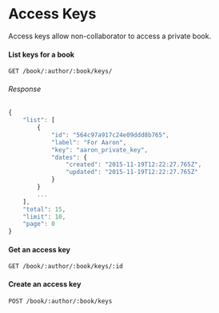 # Access Keys

Access keys allow non-collaborator to access a private book.

#### List keys for a book

```
GET /book/:author/:book/keys/
```


###### Response

```js
{
    "list": [
        {
            "id": "564c97a917c24e09ddd8b765",
            "label": "For Aaron",
            "key": "aaron_private_key",
            "dates": {
                "created": "2015-11-19T12:22:27.765Z",
                "updated": "2015-11-19T12:22:27.765Z"
            }
        }
        ...
    ],
    "total": 15,
    "limit": 10,
    "page": 0
}
```

#### Get an access key

```
GET /book/:author/:book/keys/:id
```

#### Create an access key

```
POST /book/:author/:book/keys
```
